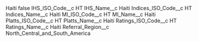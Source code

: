 <?xml version="1.0" encoding="UTF-8"?>
<CustomMetadata xmlns="http://soap.sforce.com/2006/04/metadata" xmlns:xsi="http://www.w3.org/2001/XMLSchema-instance" xmlns:xsd="http://www.w3.org/2001/XMLSchema">
    <label>Haiti</label>
    <protected>false</protected>
    <values>
        <field>IHS_ISO_Code__c</field>
        <value xsi:type="xsd:string">HT</value>
    </values>
    <values>
        <field>IHS_Name__c</field>
        <value xsi:type="xsd:string">Haiti</value>
    </values>
    <values>
        <field>Indices_ISO_Code__c</field>
        <value xsi:type="xsd:string">HT</value>
    </values>
    <values>
        <field>Indices_Name__c</field>
        <value xsi:type="xsd:string">Haiti</value>
    </values>
    <values>
        <field>MI_ISO_Code__c</field>
        <value xsi:type="xsd:string">HT</value>
    </values>
    <values>
        <field>MI_Name__c</field>
        <value xsi:type="xsd:string">Haiti</value>
    </values>
    <values>
        <field>Platts_ISO_Code__c</field>
        <value xsi:type="xsd:string">HT</value>
    </values>
    <values>
        <field>Platts_Name__c</field>
        <value xsi:type="xsd:string">Haiti</value>
    </values>
    <values>
        <field>Ratings_ISO_Code__c</field>
        <value xsi:type="xsd:string">HT</value>
    </values>
    <values>
        <field>Ratings_Name__c</field>
        <value xsi:type="xsd:string">Haiti</value>
    </values>
    <values>
        <field>Referral_Region__c</field>
        <value xsi:type="xsd:string">North_Central_and_South_America</value>
    </values>
</CustomMetadata>
